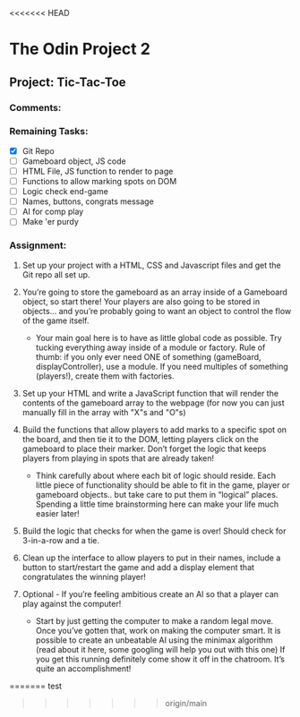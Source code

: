 <<<<<<< HEAD
# The Odin Project 2

## Project: Tic-Tac-Toe

### Comments:

### Remaining Tasks:
- [x] Git Repo
- [ ] Gameboard object, JS code
- [ ] HTML File, JS function to render to page
- [ ] Functions to allow marking spots on DOM
- [ ] Logic check end-game
- [ ] Names, buttons, congrats message
- [ ] AI for comp play
- [ ] Make 'er purdy

### Assignment:

1. Set up your project with a HTML, CSS and Javascript files and get the Git repo all set up.


2. You’re going to store the gameboard as an array inside of a Gameboard object, so start there! Your players are also going to be stored in objects… and you’re probably going to want an object to control the flow of the game itself.

    - Your main goal here is to have as little global code as possible. Try tucking everything away inside of a module or factory. Rule of thumb: if you only ever need ONE of something (gameBoard, displayController), use a module. If you need multiples of something (players!), create them with factories.


3. Set up your HTML and write a JavaScript function that will render the contents of the gameboard array to the webpage (for now you can just manually fill in the array with "X"s and "O"s)


4. Build the functions that allow players to add marks to a specific spot on the board, and then tie it to the DOM, letting players click on the gameboard to place their marker. Don’t forget the logic that keeps players from playing in spots that are already taken!

    - Think carefully about where each bit of logic should reside. Each little piece of functionality should be able to fit in the game, player or gameboard objects.. but take care to put them in “logical” places. Spending a little time brainstorming here can make your life much easier later!


5. Build the logic that checks for when the game is over! Should check for 3-in-a-row and a tie.


6. Clean up the interface to allow players to put in their names, include a button to start/restart the game and add a display element that congratulates the winning player!


7. Optional - If you’re feeling ambitious create an AI so that a player can play against the computer!

    - Start by just getting the computer to make a random legal move.
    Once you’ve gotten that, work on making the computer smart. It is possible to create an unbeatable AI using the minimax algorithm (read about it here, some googling will help you out with this one)
    If you get this running definitely come show it off in the chatroom. It’s quite an accomplishment!

=======
test
>>>>>>> origin/main
